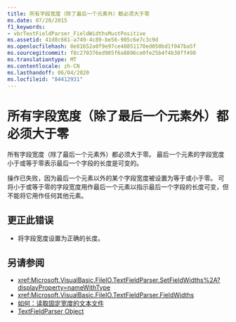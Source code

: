 ```yaml
---
title: 所有字段宽度（除了最后一个元素外）都必须大于零
ms.date: 07/20/2015
f1_keywords:
- vbrTextFieldParser_FieldWidthsMustPositive
ms.assetid: 41d8c661-a749-4c89-be56-905c6e7c3c9d
ms.openlocfilehash: 0e81652a0f9e97ce40851170ed050bd1f047ba5f
ms.sourcegitcommit: f8c270376ed905f6a8896ce0fe25b4f4b38ff498
ms.translationtype: MT
ms.contentlocale: zh-CN
ms.lasthandoff: 06/04/2020
ms.locfileid: "84412931"
---
```

# <a name="all-field-widths-except-the-last-element-must-be-greater-than-zero"></a>所有字段宽度（除了最后一个元素外）都必须大于零
所有字段宽度（除了最后一个元素外）都必须大于零。 最后一个元素的字段宽度小于或等于零表示最后一个字段的长度是可变的。  
  
 操作已失败，因为最后一个元素以外的某个字段宽度被设置为等于或小于零。 可将小于或等于零的字段宽度用作最后一个元素以指示最后一个字段的长度可变，但不能将它用作任何其他元素。  
  
## <a name="to-correct-this-error"></a>更正此错误  
  
- 将字段宽度设置为正确的长度。  
  
## <a name="see-also"></a>另请参阅

- <xref:Microsoft.VisualBasic.FileIO.TextFieldParser.SetFieldWidths%2A?displayProperty=nameWithType>
- <xref:Microsoft.VisualBasic.FileIO.TextFieldParser.FieldWidths>
- [如何：读取固定宽度的文本文件](../developing-apps/programming/drives-directories-files/how-to-read-from-fixed-width-text-files.md)
- [TextFieldParser Object](../language-reference/objects/textfieldparser-object.md)
